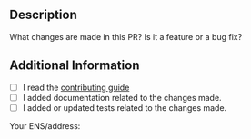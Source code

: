 ## Description

What changes are made in this PR? Is it a feature or a bug fix?

## Additional Information

- [ ] I read the [contributing guide](https://github.com/wagmi-dev/wagmi/blob/main/.github/CONTRIBUTING.md)
- [ ] I added documentation related to the changes made.
- [ ] I added or updated tests related to the changes made.

Your ENS/address:
